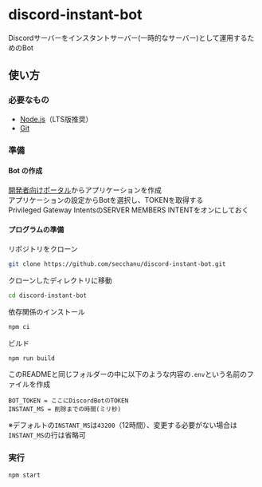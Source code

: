 # discord-instant-bot

Discordサーバーをインスタントサーバー(一時的なサーバー)として運用するためのBot

## 使い方

### 必要なもの

- [Node.js](https://nodejs.org/ja/)（LTS版推奨）
- [Git](https://git-scm.com/downloads)

### 準備

#### Bot の作成

[開発者向けポータル](https://discord.com/developers/applications)からアプリケーションを作成  
アプリケーションの設定からBotを選択し、TOKENを取得する  
Privileged Gateway IntentsのSERVER MEMBERS INTENTをオンにしておく

#### プログラムの準備

リポジトリをクローン

```sh
git clone https://github.com/secchanu/discord-instant-bot.git
```

クローンしたディレクトリに移動

```sh
cd discord-instant-bot
```

依存関係のインストール

```sh
npm ci
```

ビルド

```sh
npm run build
```

このREADMEと同じフォルダーの中に以下のような内容の`.env`という名前のファイルを作成

```.env
BOT_TOKEN = ここにDiscordBotのTOKEN
INSTANT_MS = 削除までの時間(ミリ秒)
```

※デフォルトの`INSTANT_MS`は`43200`（12時間）、変更する必要がない場合は`INSTANT_MS`の行は省略可

### 実行

```sh
npm start
```
